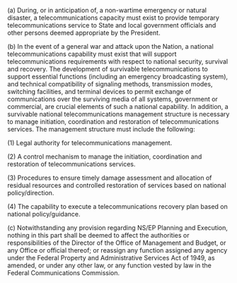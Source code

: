 (a) During, or in anticipation of, a non-wartime emergency or natural disaster, a telecommunications capacity must exist to provide temporary telecommunications service to State and local government officials and other persons deemed appropriate by the President.

(b) In the event of a general war and attack upon the Nation, a national telecommunications capability must exist that will support telecommunications requirements with respect to national security, survival and recovery. The development of survivable telecommunications to support essential functions (including an emergency broadcasting system), and technical compatibility of signaling methods, transmission modes, switching facilities, and terminal devices to permit exchange of communications over the surviving media of all systems, government or commercial, are crucial elements of such a national capability. In addition, a survivable national telecommunications management structure is necessary to manage initiation, coordination and restoration of telecommunications services. The management structure must include the following:

(1) Legal authority for telecommunications management.

(2) A control mechanism to manage the initiation, coordination and restoration of telecommunications services.

(3) Procedures to ensure timely damage assessment and allocation of residual resources and controlled restoration of services based on national policy/direction.

(4) The capability to execute a telecommunications recovery plan based on national policy/guidance.

(c) Notwithstanding any provision regarding NS/EP Planning and Execution, nothing in this part shall be deemed to affect the authorities or responsibilities of the Director of the Office of Management and Budget, or any Office or official thereof; or reassign any function assigned any agency under the Federal Property and Administrative Services Act of 1949, as amended, or under any other law, or any function vested by law in the Federal Communications Commission.

